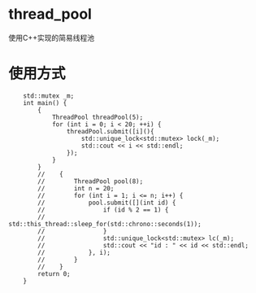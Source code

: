 # thread_pool
使用C++实现的简易线程池
# 使用方式
        std::mutex _m;
        int main() {
            {
                ThreadPool threadPool(5);
                for (int i = 0; i < 20; ++i) {
                    threadPool.submit([i](){
                        std::unique_lock<std::mutex> lock(_m);
                        std::cout << i << std::endl;
                    });
                }
            }
            //    {
            //        ThreadPool pool(8);
            //        int n = 20;
            //        for (int i = 1; i <= n; i++) {
            //            pool.submit([](int id) {
            //                if (id % 2 == 1) {
            //                    std::this_thread::sleep_for(std::chrono::seconds(1));
            //                }
            //                std::unique_lock<std::mutex> lc(_m);
            //                std::cout << "id : " << id << std::endl;
            //            }, i);
            //        }
            //    }
            return 0;
        }
